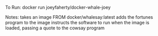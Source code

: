 To Run:
docker run joeyfaherty/docker-whale-joey

Notes:
takes an image FROM docker/whalesay:latest
adds the fortunes program to the image
instructs the software to run when the image is loaded, passing a quote to the cowsay program

